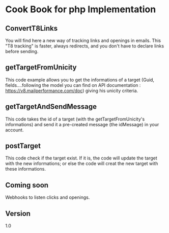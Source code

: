Cook Book for php Implementation
==

ConvertT8Links 
--

You will find here a new way of tracking links and openings in emails. This "T8 tracking" is faster, always redirects, and you don't have to declare links before sending. 

getTargetFromUnicity
--

This code example allows you to get the informations of a target (Guid, fields....following the model you can find on API documentation : https://v8.mailperformance.com/doc) giving his unicity criteria.

getTargetAndSendMessage
--

This code takes the id of a target (with the getTargetFromUnicity's informations) and send it a pre-created message (the idMessage) in your account.

postTarget
--

This code check if the target exist. If it is, the code will update the target with the new informations; or else the code will creat the new target with these informations.

Coming soon
--

Webhooks to listen clicks and openings.


Version
--

1.0 